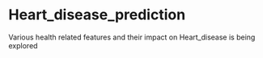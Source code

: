 # Heart_disease_prediction
Various health related features and their impact on Heart_disease is being explored
